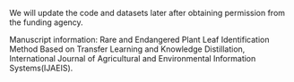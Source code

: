 We will update the code and datasets later after obtaining permission from the funding agency.

Manuscript information:
Rare and Endangered Plant Leaf Identification Method Based on Transfer Learning and Knowledge Distillation, International Journal of Agricultural and Environmental Information Systems(IJAEIS).
